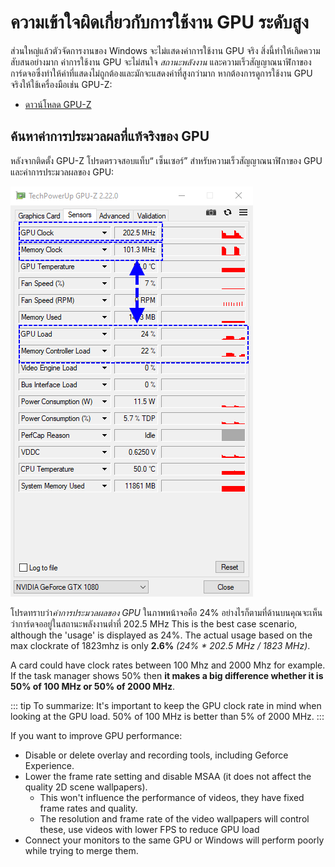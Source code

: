 # ความเข้าใจผิดเกี่ยวกับการใช้งาน GPU ระดับสูง

ส่วนใหญ่แล้วตัวจัดการงานของ Windows จะไม่แสดงค่าการใช้งาน GPU จริง สิ่งนี้ทำให้เกิดความสับสนอย่างมาก ค่าการใช้งาน GPU จะไม่สนใจ *สถานะพลังงาน* และความเร็วสัญญาณนาฬิกาของการ์ดจอซึ่งทำให้ค่าที่แสดงไม่ถูกต้องและมักจะแสดงค่าที่สูงกว่ามาก หากต้องการดูการใช้งาน GPU จริงให้ใช้เครื่องมือเช่น GPU-Z:

* [ดาวน์โหลด GPU-Z](https://www.techpowerup.com/gpuz/)

## ค้นหาค่าการประมวลผลที่แท้จริงของ GPU

หลังจากติดตั้ง GPU-Z โปรดตรวจสอบแท็บ“ เซ็นเซอร์” สำหรับความเร็วสัญญาณนาฬิกาของ GPU และค่าการประมวลผลของ GPU:

![Real GPU usage](./gpuz.png)

โปรดทราบว่า*ค่าการประมวลผลของ GPU* ในภาพหน้าจอคือ 24% อย่างไรก็ตามที่ด้านบนคุณจะเห็นว่าการ์ดจออยู่ในสถานะพลังงานต่ำที่ 202.5 MHz This is the best case scenario, although the 'usage' is displayed as 24%. The actual usage based on the max clockrate of 1823mhz is only **2.6%** *(24% * 202.5 MHz / 1823 MHz)*.

A card could have clock rates between 100 Mhz and 2000 Mhz for example. If the task manager shows 50% then **it makes a big difference whether it is 50% of 100 MHz or 50% of 2000 MHz**.

::: tip To summarize: It's important to keep the GPU clock rate in mind when looking at the GPU load. 50% of 100 MHz is better than 5% of 2000 MHz. :::

If you want to improve GPU performance:

* Disable or delete overlay and recording tools, including Geforce Experience.
* Lower the frame rate setting and disable MSAA (it does not affect the quality 2D scene wallpapers).
    * This won't influence the performance of videos, they have fixed frame rates and quality.
    * The resolution and frame rate of the video wallpapers will control these, use videos with lower FPS to reduce GPU load
* Connect your monitors to the same GPU or Windows will perform poorly while trying to merge them.